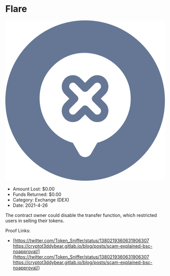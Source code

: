 # Flare
![Flare](/rektimages/Flare.png)
- Amount Lost: $0.00
- Funds Returned: $0.00
- Category: Exchange (DEX)
- Date: 2021-4-26

The contract owner could disable the transfer function, which restricted users in selling their tokens.


Proof Links:
- [https://twitter.com/Token_Sniffer/status/1380219360631906307 https://cryptot3ddybear.gitlab.io/blog/posts/scam-explained-bsc-noapproval/](https://twitter.com/Token_Sniffer/status/1380219360631906307 https://cryptot3ddybear.gitlab.io/blog/posts/scam-explained-bsc-noapproval/)


